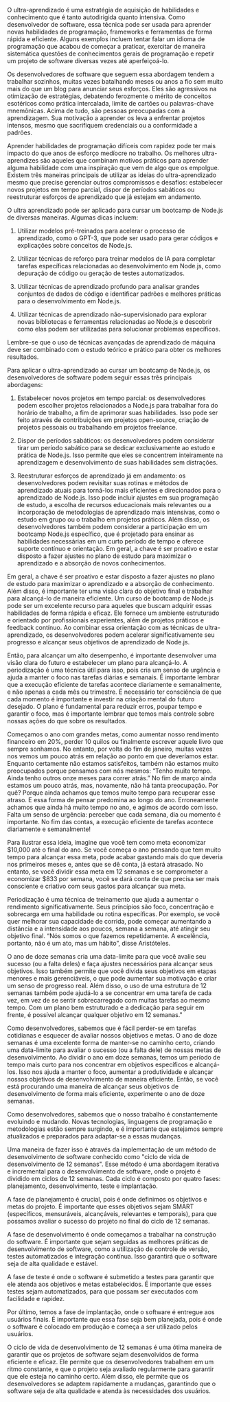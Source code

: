 O ultra-aprendizado é uma estratégia de aquisição de habilidades e conhecimento que é tanto autodirigida quanto intensiva. Como desenvolvedor de software, essa técnica pode ser usada para aprender novas habilidades de programação, frameworks e ferramentas de forma rápida e eficiente. Alguns exemplos incluem tentar falar um idioma de programação que acabou de começar a praticar, exercitar de maneira sistemática questões de conhecimentos gerais de programação e repetir um projeto de software diversas vezes até aperfeiçoá-lo.

Os desenvolvedores de software que seguem essa abordagem tendem a trabalhar sozinhos, muitas vezes batalhando meses ou anos a fio sem muito mais do que um blog para anunciar seus esforços. Eles são agressivos na otimização de estratégias, debatendo ferozmente o mérito de conceitos esotéricos como prática intercalada, limite de cartões ou palavras-chave mnemônicas. Acima de tudo, são pessoas preocupadas com a aprendizagem. Sua motivação a aprender os leva a enfrentar projetos intensos, mesmo que sacrifiquem credenciais ou a conformidade a padrões.

Aprender habilidades de programação difíceis com rapidez pode ter mais impacto do que anos de esforço medíocre no trabalho. Os melhores ultra-aprendizes são aqueles que combinam motivos práticos para aprender alguma habilidade com uma inspiração que vem de algo que os empolgue. Existem três maneiras principais de utilizar as ideias do ultra-aprendizado mesmo que precise gerenciar outros compromissos e desafios: estabelecer novos projetos em tempo parcial, dispor de períodos sabáticos ou reestruturar esforços de aprendizado que já estejam em andamento.

O ultra aprendizado pode ser aplicado para cursar um bootcamp de Node.js de diversas maneiras. Algumas dicas incluem:

1.  Utilizar modelos pré-treinados para acelerar o processo de aprendizado, como o GPT-3, que pode ser usado para gerar códigos e explicações sobre conceitos de Node.js.
    
2.  Utilizar técnicas de reforço para treinar modelos de IA para completar tarefas específicas relacionadas ao desenvolvimento em Node.js, como depuração de código ou geração de testes automatizados.
    
3.  Utilizar técnicas de aprendizado profundo para analisar grandes conjuntos de dados de código e identificar padrões e melhores práticas para o desenvolvimento em Node.js.
    
4.  Utilizar técnicas de aprendizado não-supervisionado para explorar novas bibliotecas e ferramentas relacionadas ao Node.js e descobrir como elas podem ser utilizadas para solucionar problemas específicos.
    

Lembre-se que o uso de técnicas avançadas de aprendizado de máquina deve ser combinado com o estudo teórico e prático para obter os melhores resultados.

Para aplicar o ultra-aprendizado ao cursar um bootcamp de Node.js, os desenvolvedores de software podem seguir essas três principais abordagens:

1.  Estabelecer novos projetos em tempo parcial: os desenvolvedores podem escolher projetos relacionados a Node.js para trabalhar fora do horário de trabalho, a fim de aprimorar suas habilidades. Isso pode ser feito através de contribuições em projetos open-source, criação de projetos pessoais ou trabalhando em projetos freelance.
    
2.  Dispor de períodos sabáticos: os desenvolvedores podem considerar tirar um período sabático para se dedicar exclusivamente ao estudo e prática de Node.js. Isso permite que eles se concentrem inteiramente na aprendizagem e desenvolvimento de suas habilidades sem distrações.
    
3.  Reestruturar esforços de aprendizado já em andamento: os desenvolvedores podem revisitar suas rotinas e métodos de aprendizado atuais para torná-los mais eficientes e direcionados para o aprendizado de Node.js. Isso pode incluir ajustes em sua programação de estudo, a escolha de recursos educacionais mais relevantes ou a incorporação de metodologias de aprendizado mais intensivas, como o estudo em grupo ou o trabalho em projetos práticos. Além disso, os desenvolvedores também podem considerar a participação em um bootcamp Node.js específico, que é projetado para ensinar as habilidades necessárias em um curto período de tempo e oferece suporte contínuo e orientação. Em geral, a chave é ser proativo e estar disposto a fazer ajustes no plano de estudo para maximizar o aprendizado e a absorção de novos conhecimentos.

Em geral, a chave é ser proativo e estar disposto a fazer ajustes no plano de estudo para maximizar o aprendizado e a absorção de conhecimento. Além disso, é importante ter uma visão clara do objetivo final e trabalhar para alcançá-lo de maneira eficiente. Um curso de bootcamp de Node.js pode ser um excelente recurso para aqueles que buscam adquirir essas habilidades de forma rápida e eficaz. Ele fornece um ambiente estruturado e orientado por profissionais experientes, além de projetos práticos e feedback contínuo. Ao combinar essa orientação com as técnicas de ultra-aprendizado, os desenvolvedores podem acelerar significativamente seu progresso e alcançar seus objetivos de aprendizado de Node.js.

Então, para alcançar um alto desempenho, é importante desenvolver uma visão clara do futuro e estabelecer um plano para alcançá-lo. A periodização é uma técnica útil para isso, pois cria um senso de urgência e ajuda a manter o foco nas tarefas diárias e semanais. É importante lembrar que a execução eficiente de tarefas acontece diariamente e semanalmente, e não apenas a cada mês ou trimestre. É necessário ter consciência de que cada momento é importante e investir na criação mental do futuro desejado. O plano é fundamental para reduzir erros, poupar tempo e garantir o foco, mas é importante lembrar que temos mais controle sobre nossas ações do que sobre os resultados.

Começamos o ano com grandes metas, como aumentar nosso rendimento financeiro em 20%, perder 10 quilos ou finalmente escrever aquele livro que sempre sonhamos. No entanto, por volta do fim de janeiro, muitas vezes nos vemos um pouco atrás em relação ao ponto em que deveríamos estar. Enquanto certamente não estamos satisfeitos, também não estamos muito preocupados porque pensamos com nós mesmos: “Tenho muito tempo. Ainda tenho outros onze meses para correr atrás.” No fim de março ainda estamos um pouco atrás, mas, novamente, não há tanta preocupação. Por quê? Porque ainda achamos que temos muito tempo para recuperar esse atraso. E essa forma de pensar predomina ao longo do ano. Erroneamente achamos que ainda há muito tempo no ano, e agimos de acordo com isso. Falta um senso de urgência: perceber que cada semana, dia ou momento é importante. No fim das contas, a execução eficiente de tarefas acontece diariamente e semanalmente!

Para ilustrar essa ideia, imagine que você tem como meta economizar $10,000 até o final do ano. Se você começa o ano pensando que tem muito tempo para alcançar essa meta, pode acabar gastando mais do que deveria nos primeiros meses e, antes que se dê conta, já estará atrasado. No entanto, se você dividir essa meta em 12 semanas e se comprometer a economizar $833 por semana, você se dará conta de que precisa ser mais consciente e criativo com seus gastos para alcançar sua meta.

Periodização é uma técnica de treinamento que ajuda a aumentar o rendimento significativamente. Seus princípios são foco, concentração e sobrecarga em uma habilidade ou rotina específicas. Por exemplo, se você quer melhorar sua capacidade de corrida, pode começar aumentando a distância e a intensidade aos poucos, semana a semana, até atingir seu objetivo final. “Nós somos o que fazemos repetidamente. A excelência, portanto, não é um ato, mas um hábito”, disse Aristóteles.

O ano de doze semanas cria uma data-limite para que você avalie seu sucesso (ou a falta deles) e faça ajustes necessários para alcançar seus objetivos. Isso também permite que você divida seus objetivos em etapas menores e mais gerenciáveis, o que pode aumentar sua motivação e criar um senso de progresso real. Além disso, o uso de uma estrutura de 12 semanas também pode ajudá-lo a se concentrar em uma tarefa de cada vez, em vez de se sentir sobrecarregado com muitas tarefas ao mesmo tempo. Com um plano bem estruturado e a dedicação para seguir em frente, é possível alcançar qualquer objetivo em 12 semanas."

Como desenvolvedores, sabemos que é fácil perder-se em tarefas cotidianas e esquecer de avaliar nossos objetivos e metas. O ano de doze semanas é uma excelente forma de manter-se no caminho certo, criando uma data-limite para avaliar o sucesso (ou a falta dele) de nossas metas de desenvolvimento. Ao dividir o ano em doze semanas, temos um período de tempo mais curto para nos concentrar em objetivos específicos e alcançá-los. Isso nos ajuda a manter o foco, aumentar a produtividade e alcançar nossos objetivos de desenvolvimento de maneira eficiente. Então, se você está procurando uma maneira de alcançar seus objetivos de desenvolvimento de forma mais eficiente, experimente o ano de doze semanas.

Como desenvolvedores, sabemos que o nosso trabalho é constantemente evoluindo e mudando. Novas tecnologias, linguagens de programação e metodologias estão sempre surgindo, e é importante que estejamos sempre atualizados e preparados para adaptar-se a essas mudanças.

Uma maneira de fazer isso é através da implementação de um método de desenvolvimento de software conhecido como "ciclo de vida de desenvolvimento de 12 semanas". Esse método é uma abordagem iterativa e incremental para o desenvolvimento de software, onde o projeto é dividido em ciclos de 12 semanas. Cada ciclo é composto por quatro fases: planejamento, desenvolvimento, teste e implantação.

A fase de planejamento é crucial, pois é onde definimos os objetivos e metas do projeto. É importante que esses objetivos sejam SMART (específicos, mensuráveis, alcançáveis, relevantes e temporais), para que possamos avaliar o sucesso do projeto no final do ciclo de 12 semanas.

A fase de desenvolvimento é onde começamos a trabalhar na construção do software. É importante que sejam seguidas as melhores práticas de desenvolvimento de software, como a utilização de controle de versão, testes automatizados e integração contínua. Isso garantirá que o software seja de alta qualidade e estável.

A fase de teste é onde o software é submetido a testes para garantir que ele atenda aos objetivos e metas estabelecidos. É importante que esses testes sejam automatizados, para que possam ser executados com facilidade e rapidez.

Por último, temos a fase de implantação, onde o software é entregue aos usuários finais. É importante que essa fase seja bem planejada, pois é onde o software é colocado em produção e começa a ser utilizado pelos usuários.

O ciclo de vida de desenvolvimento de 12 semanas é uma ótima maneira de garantir que os projetos de software sejam desenvolvidos de forma eficiente e eficaz. Ele permite que os desenvolvedores trabalhem em um ritmo constante, e que o projeto seja avaliado regularmente para garantir que ele esteja no caminho certo. Além disso, ele permite que os desenvolvedores se adaptem rapidamente a mudanças, garantindo que o software seja de alta qualidade e atenda às necessidades dos usuários.